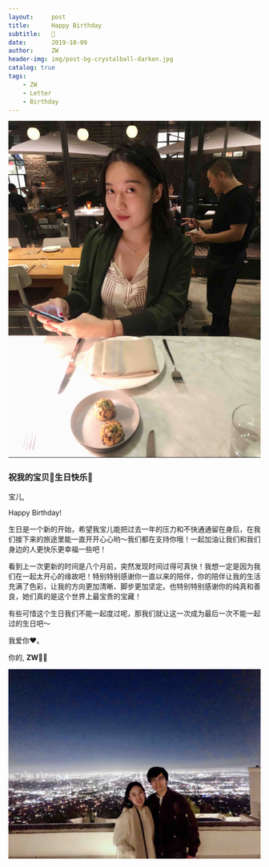 ```yaml
---
layout:     post
title:      Happy Birthday
subtitle:   🎂
date:       2019-10-09
author:     ZW
header-img: img/post-bg-crystalball-darken.jpg
catalog: true
tags:
    - ZW
    - Letter
    - Birthday
---
```

![](https://raw.githubusercontent.com/project106/project106.github.io/master/img/post-cont-baby.jpeg)

### 祝我的宝贝👶生日快乐🎂

宝儿,

   Happy Birthday!
   
   生日是一个新的开始，希望我宝儿能把过去一年的压力和不快通通留在身后，在我们接下来的旅途里能一直开开心心哟～我们都在支持你哦！一起加油让我们和我们身边的人更快乐更幸福一些吧！
   
   看到上一次更新的时间是八个月前，突然发现时间过得可真快！我想一定是因为我们在一起太开心的缘故吧！特别特别感谢你一直以来的陪伴，你的陪伴让我的生活充满了色彩，让我的方向更加清晰、脚步更加坚定。也特别特别感谢你的纯真和善良，她们真的是这个世界上最宝贵的宝藏！
   
   有些可惜这个生日我们不能一起度过呢，那我们就让这一次成为最后一次不能一起过的生日吧～
   
   我爱你❤️。
    
你的,
**ZW🐷🐷**

![](https://raw.githubusercontent.com/project106/project106.github.io/master/img/post-cont-together.jpeg)
